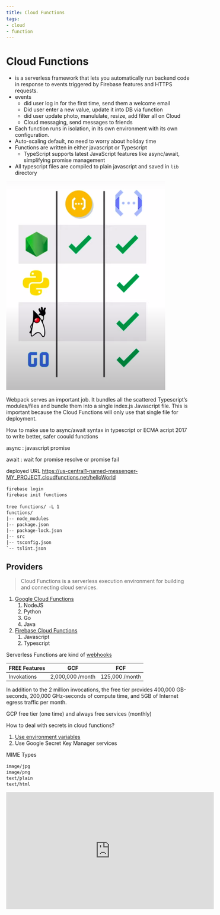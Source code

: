 ```yaml
---
title: Cloud Functions
tags:
- cloud
- function
---
```


# Cloud Functions

<TagLinks />


* is a serverless framework that lets you automatically run backend code in response to events triggered by Firebase features and HTTPS requests.
* events
  * did user log in for the first time, send them a welcome email
  * Did user enter a new value, update it into DB via function
  * did user update photo, manululate, resize, add filter all on Cloud
  * Cloud messaging, send messages to friends
* Each function runs in isolation, in its own environment with its own configuration.
* Auto-scaling default, no need to worry about holiday time
* Functions are written in either javascript or Typescript
  * TypeScript supports latest JavaScript features like async/await, simplifying promise management
* All typescript files are compiled to plain javascript and saved in `lib` directory

![Firebase functions vs google clouf functions difference](../.vuepress/public/screenshots/firebase-vs-google-cloud-functions.png)

Webpack serves an important job. It bundles all the scattered Typescript’s modules/files and bundle them into a single index.js Javascript file. This is important because the Cloud Functions will only use that single file for deployment.

How to make use to async/await syntax in typescript or ECMA acript 2017 to write better, safer coould functions

async
: javascript promise

await
: wait for promise resolve or promise fail

deployed URL
https://us-central1-named-messenger-MY_PROJECT.cloudfunctions.net/helloWorld

```
firebase login
firebase init functions

tree functions/ -L 1
functions/
|-- node_modules
|-- package.json
|-- package-lock.json
|-- src
|-- tsconfig.json
`-- tslint.json

```

[docs]: https://firebase.google.com/docs/web/setup

## Providers

> Cloud Functions is a serverless execution environment for building and connecting cloud services.

1. [Google Cloud Functions](https://cloud.google.com/functions/pricing)
   1. NodeJS
   2. Python
   3. Go
   4. Java
2. [Firebase Cloud Functions](https://firebase.google.com/pricing/)
   1. Javascript
   2. Typescript

Serverless Functions are kind of [webhooks](https://en.wikipedia.org/wiki/Webhook)

FREE Features | GCF | FCF
--------------|-----|-------
Invokations   | 2,000,000 /month | 125,000 /month

In addition to the 2 million invocations, the free tier provides 400,000 GB-seconds, 200,000 GHz-seconds of compute time, and 5GB of Internet egress traffic per month.

GCP free tier (one time) and always free services (monthly)

How to deal with secrets in cloud functions?
1. [Use environment variables](https://cloud.google.com/functions/docs/env-var)
2. Use Google Secret Key Manager services

MIME Types
```
image/jpg
image/png
text/plain
text/html
```

<iframe width="560" height="315" src="https://www.youtube.com/embed/zR6CsTLTPsk" frameborder="0" allow="accelerometer; autoplay; encrypted-media; gyroscope; picture-in-picture" allowfullscreen></iframe>

<Footer />
